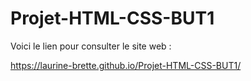 ﻿# Projet-HTML-CSS-BUT1

Voici le lien pour consulter le site web :

 https://laurine-brette.github.io/Projet-HTML-CSS-BUT1/
